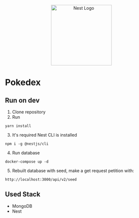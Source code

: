 <p align="center">
  <a href="http://nestjs.com/" target="blank"><img src="https://nestjs.com/img/logo-small.svg" width="200" alt="Nest Logo" /></a>
</p>

# Pokedex


## Run on dev

1. Clone repository
2. Run
```
yarn install
```

3. It's required Nest CLI is installed
```
npm i -g @nestjs/cli
```

4. Run database
```
docker-compose up -d
```

5. Rebuilt database with seed, make a get request petition with:
```
http://localhost:3000/api/v2/seed
```



## Used Stack
* MongoDB
* Nest